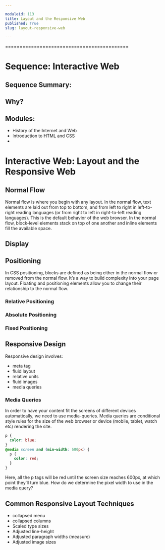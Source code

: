 ```yaml
---

moduleid: 113
title: Layout and the Responsive Web
published: True
slug: layout-responsive-web

---
```


===========================================

# Sequence: Interactive Web
## Sequence Summary:
## Why?
## Modules:
* History of the Internet and Web
* Introduction to HTML and CSS
* 

# Interactive Web: Layout and the Responsive Web

## Normal Flow
Normal flow is where you begin with any layout. In the normal flow, text elements are laid out from top to bottom, and from left to right in left-to-right reading languages (or from right to left in right-to-left reading languages). This is the default behavior of the web browser.
In the normal flow, block-level elements stack on top of one another and inline elements fill the available space.

## Display

## Positioning
In CSS positioning, blocks are defined as being either in the normal flow or removed from the normal flow. It’s a way to build complexity into your page layout. Floating and positioning elements allow you to change their relationship to the normal flow.

### Relative Positioning

### Absolute Positioning

### Fixed Positioning

## Responsive Design

Responsive design involves:

* meta tag
* fluid layout
* relative units
* fluid images
* media queries

### Media Queries
In order to have your content fit the screens of different devices automatically, we need to use media-queries. Media queries are conditional style rules for the size of the web browser or device (mobile, tablet, watch etc) rendering the site.

```css
p {
  color: blue;
}
@media screen and (min-width: 600px) {
  p {
    color: red;
  }
}
```
Here, all the p tags will be red until the screen size reaches 600px, at which point they’ll turn blue. How do we determine the pixel width to use in the media query?

## Common Responsive Layout Techniques

* collapsed menu
* collapsed columns
* Scaled type sizes
* Adjusted line-height
* Adjusted paragraph widths (measure)
* Adjusted image sizes